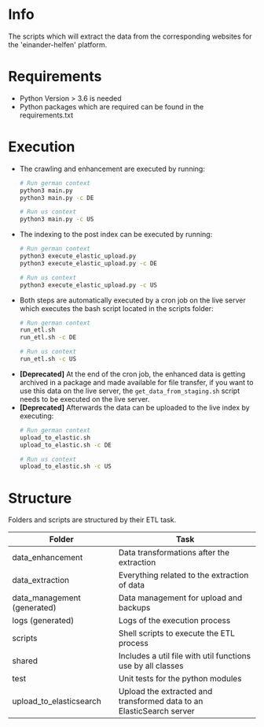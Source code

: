 # Info
The scripts which will extract the data from the corresponding websites for the 'einander-helfen' platform.



# Requirements
- Python Version > 3.6 is needed
- Python packages which are required can be found in the requirements.txt



# Execution
- The crawling and enhancement are executed by running:
    ```bash
    # Run german context 
    python3 main.py 
    python3 main.py -c DE
    
    # Run us context 
    python3 main.py -c US
    ```
- The indexing to the post index can be executed by running:
    ```bash
    # Run german context 
    python3 execute_elastic_upload.py 
    python3 execute_elastic_upload.py -c DE
    
    # Run us context 
    python3 execute_elastic_upload.py -c US
    ```
- Both steps are automatically executed by a cron job on the live server which executes the bash script located in the scripts folder:
    ```bash
    # Run german context 
    run_etl.sh 
    run_etl.sh -c DE
    
    # Run us context 
    run_etl.sh -c US
    ```
- **[Deprecated]** At the end of the cron job, the enhanced data is getting archived in a package and made available for file transfer,
    if you want to use this data on the live server, the `get_data_from_staging.sh` script needs to be executed on the live server.
- **[Deprecated]** Afterwards the data can be uploaded to the live index by executing:
    ```bash
    # Run german context 
    upload_to_elastic.sh 
    upload_to_elastic.sh -c DE
    
    # Run us context 
    upload_to_elastic.sh -c US
    ```



# Structure
Folders and scripts are structured by their ETL task.

| Folder                      | Task                                                                 |
| --------------------------- | -------------------------------------------------------------------- |
| data_enhancement            | Data transformations after the extraction                            |
| data_extraction             | Everything related to the extraction of data                         |
| data_management (generated) | Data management for upload and backups                               |
| logs (generated)            | Logs of the execution process                                        |
| scripts                     | Shell scripts to execute the ETL process                             |
| shared                      | Includes a util file with util functions use by all classes          |
| test                        | Unit tests for the python modules                                    |
| upload_to_elasticsearch     | Upload the extracted and transformed data to an ElasticSearch server |
